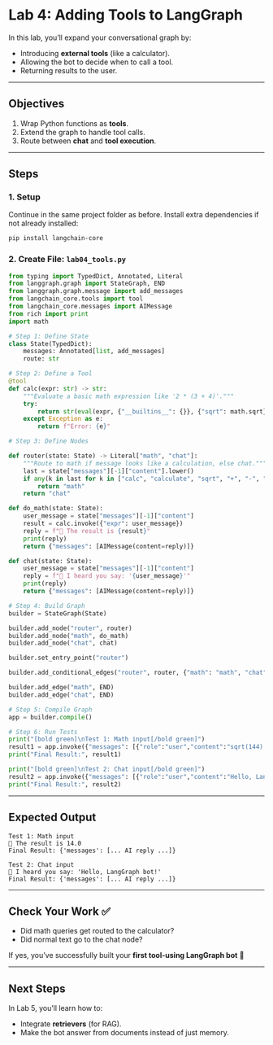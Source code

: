 # Lab 4: Adding Tools to LangGraph

In this lab, you’ll expand your conversational graph by:

* Introducing **external tools** (like a calculator).
* Allowing the bot to decide when to call a tool.
* Returning results to the user.

---

## Objectives

1. Wrap Python functions as **tools**.
2. Extend the graph to handle tool calls.
3. Route between **chat** and **tool execution**.

---

## Steps

### 1. Setup

Continue in the same project folder as before. Install extra dependencies if not already installed:

```bash
pip install langchain-core
```

### 2. Create File: `lab04_tools.py`

```python
from typing import TypedDict, Annotated, Literal
from langgraph.graph import StateGraph, END
from langgraph.graph.message import add_messages
from langchain_core.tools import tool
from langchain_core.messages import AIMessage
from rich import print
import math

# Step 1: Define State
class State(TypedDict):
    messages: Annotated[list, add_messages]
    route: str

# Step 2: Define a Tool
@tool
def calc(expr: str) -> str:
    """Evaluate a basic math expression like '2 * (3 + 4)'."""
    try:
        return str(eval(expr, {"__builtins__": {}}, {"sqrt": math.sqrt}))
    except Exception as e:
        return f"Error: {e}"

# Step 3: Define Nodes

def router(state: State) -> Literal["math", "chat"]:
    """Route to math if message looks like a calculation, else chat."""
    last = state["messages"][-1]["content"].lower()
    if any(k in last for k in ["calc", "calculate", "sqrt", "+", "-", "*", "/"]):
        return "math"
    return "chat"

def do_math(state: State):
    user_message = state["messages"][-1]["content"]
    result = calc.invoke({"expr": user_message})
    reply = f"🧮 The result is {result}"
    print(reply)
    return {"messages": [AIMessage(content=reply)]}

def chat(state: State):
    user_message = state["messages"][-1]["content"]
    reply = f"💬 I heard you say: '{user_message}'"
    print(reply)
    return {"messages": [AIMessage(content=reply)]}

# Step 4: Build Graph
builder = StateGraph(State)

builder.add_node("router", router)
builder.add_node("math", do_math)
builder.add_node("chat", chat)

builder.set_entry_point("router")

builder.add_conditional_edges("router", router, {"math": "math", "chat": "chat"})

builder.add_edge("math", END)
builder.add_edge("chat", END)

# Step 5: Compile Graph
app = builder.compile()

# Step 6: Run Tests
print("[bold green]\nTest 1: Math input[/bold green]")
result1 = app.invoke({"messages": [{"role":"user","content":"sqrt(144) + 2"}]})
print("Final Result:", result1)

print("[bold green]\nTest 2: Chat input[/bold green]")
result2 = app.invoke({"messages": [{"role":"user","content":"Hello, LangGraph bot!"}]})
print("Final Result:", result2)
```

---

## Expected Output

```text
Test 1: Math input
🧮 The result is 14.0
Final Result: {'messages': [... AI reply ...]}

Test 2: Chat input
💬 I heard you say: 'Hello, LangGraph bot!'
Final Result: {'messages': [... AI reply ...]}
```

---

## Check Your Work ✅

* Did math queries get routed to the calculator?
* Did normal text go to the chat node?

If yes, you’ve successfully built your **first tool-using LangGraph bot** 🎉

---

## Next Steps

In Lab 5, you’ll learn how to:

* Integrate **retrievers** (for RAG).
* Make the bot answer from documents instead of just memory.
